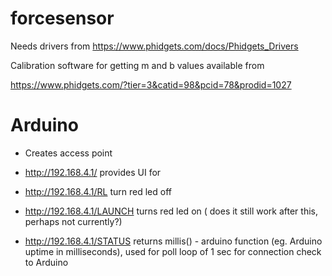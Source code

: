 # forcesensor

Needs drivers from https://www.phidgets.com/docs/Phidgets_Drivers

Calibration software for getting m and b values available from

https://www.phidgets.com/?tier=3&catid=98&pcid=78&prodid=1027


# Arduino
- Creates access point
- http://192.168.4.1/ provides UI for 
- http://192.168.4.1/RL turn red led off
- http://192.168.4.1/LAUNCH turns red led on ( does it still work after this, perhaps not currently?)

- http://192.168.4.1/STATUS returns millis() - arduino function (eg. Arduino uptime in milliseconds), used for poll loop of 1 sec for connection check to Arduino
